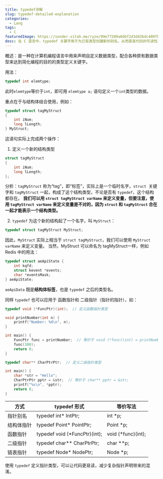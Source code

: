 ```yaml
---
title: typedef详解
slug: typedef-detailed-explanation
categories:
  - Lang
tags:
  - C
featuredImage: https://sonder.vitah.me/ryze/99e77209a0dbf2d3d43bdc409fb0fde8.webp
desc: 在 C 语言中，typedef 关键字用于为已有类型创建新的别名，从而提高代码的可读性和可维护性。本篇博客将深入解析 typedef 的用法，包括结构体重命名、指针类型定义、函数指针的应用，以及 typedef 和 struct 的区别，帮助你全面掌握 typedef 的使用技巧。
---
```


概述：是一种在计算机编程语言中用来声明自定义数据类型，配合各种原有数据类型来达到简化编程的目的的类型定义关键字。

用法：
```c
typedef int elemtype;
```

此时`elemtype`等价于`int`，即可用 `elemtype a;` 语句定义一个`int`类型的数据。


重点在于与结构体结合使用，例如：
```c
typedef struct tagMyStruct
{ 
    int iNum;
    long lLength;
} MyStruct;
```

这语句实际上完成两个操作：
1. 定义一个新的结构类型
```c
struct tagMyStruct
{ 
    int iNum; 
    long lLength; 
};
```

分析：`tagMyStruct` 称为“tag”，即“标签”，实际上是一个临时名字，`struct`  关键字和 `tagMyStruct` 一起，构成了这个结构类型，不论是否有 `typedef`，这个结构都存在。
**我们可以用 `struct tagMyStruct varName` 来定义变量，但要注意，使用 `tagMyStruct varName` 来定义变量是不对的，因为 `struct` 和 `tagMyStruct` 合在一起才能表示一个结构类型。** 

2. `typedef` 为这个新的结构起了一个名字，叫 `MyStruct`：
```c
typedef struct tagMyStruct MyStruct;
```

因此，`MyStruct` 实际上相当于 `struct tagMyStruct`，我们可以使用 `MyStruct varName` 来定义变量。
当然，MyStruct 可以命名为 tagMyStruct一样，例如 Redis 中的用法：
```c
typedef struct aeApiState {  
    int kqfd;  
    struct kevent *events;  
    char *eventsMask;   
} aeApiState;
```
`aeApiData` 既是**结构体标签**，也是 `typedef` 之后的类型名。

同样 `typedef` 也可以应用于 函数指针和 二级指针（指针的指针），如：
```c
typedef void (*FuncPtr)(int);  // 定义函数指针类型

void printNumber(int n) {
    printf("Number: %d\n", n);
}

int main() {
    FuncPtr func = printNumber;  // 等价于 void (*func)(int) = printNumber;
    func(100);
    return 0;
}
```

```c
typedef char** CharPtrPtr;  // 定义二级指针类型

int main() {
    char *str = "Hello";
    CharPtrPtr pptr = &str;  // 等价于 char** pptr = &str;
    printf("%s\n", *pptr);
    return 0;
}
```

| 方式    | typedef 形式                    | 等价写法               |
| ----- | ----------------------------- | ------------------ |
| 指针别名  | typedef int* IntPtr;          | int *p;            |
| 结构体指针 | typedef Point* PointPtr;      | Point *p;          |
| 函数指针  | typedef void (*FuncPtr)(int); | void (*func)(int); |
| 二级指针  | typedef char** CharPtrPtr;    | char **p;          |
| 链表指针  | typedef Node* NodePtr;        | Node *p;           |
使用 `typedef` 定义指针类型，可以让代码更易读，减少复杂指针声明带来的混淆。
